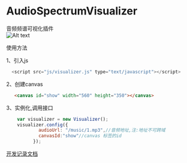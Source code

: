 # AudioSpectrumVisualizer
音频频谱可视化插件
<br>
![Alt text](https://github.com/Poppinrubo/AudioSpectrumVisualizer/blob/gh-pages/images/4.gif)

使用方法

1、引入js
  ```javascript
    <script src="js/visualizer.js" type="text/javascript"></script>
  ```
2、创建canvas
  ```html
    <canvas id="show" width="560" height="350"></canvas>
```

3、实例化,调用接口
  ```javascript
      var visualizer = new Visualizer();
      visualizer.config({
              audioUrl: "/music/1.mp3",//音频地址,注:地址不可跨域
              canvasId:"show"//canvas 标签的id
            });
  ```

[开发记录文档](https://poppinrubo.github.io/AudioSpectrumVisualizer/record "开发记录")  



